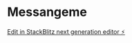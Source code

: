 # Messangeme

[Edit in StackBlitz next generation editor ⚡️](https://stackblitz.com/~/github.com/Always-come-back/Messangeme)
